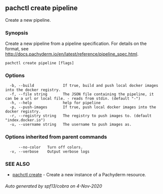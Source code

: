 ## pachctl create pipeline

Create a new pipeline.

### Synopsis

Create a new pipeline from a pipeline specification. For details on the format, see http://docs.pachyderm.io/en/latest/reference/pipeline_spec.html.

```
pachctl create pipeline [flags]
```

### Options

```
  -b, --build             If true, build and push local docker images into the docker registry.
  -f, --file string       The JSON file containing the pipeline, it can be a url or local file. - reads from stdin. (default "-")
  -h, --help              help for pipeline
  -p, --push-images       If true, push local docker images into the docker registry.
  -r, --registry string   The registry to push images to. (default "index.docker.io")
  -u, --username string   The username to push images as.
```

### Options inherited from parent commands

```
      --no-color   Turn off colors.
  -v, --verbose    Output verbose logs
```

### SEE ALSO

* [pachctl create](pachctl_create.md)	 - Create a new instance of a Pachyderm resource.

###### Auto generated by spf13/cobra on 4-Nov-2020

